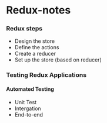 # Redux-notes

### Redux steps

- Design the store
- Define the actions
- Create a reducer
- Set up the store (based on reducer)

### Testing Redux Applications

#### Automated Testing

- Unit Test
- Intergation
- End-to-end
